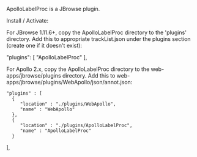 ApolloLabelProc is a JBrowse plugin.

Install / Activate:

For JBrowse 1.11.6+, copy the ApolloLabelProc directory to the 'plugins' directory.
Add this to appropriate trackList.json under the plugins section (create one if it doesn't exist):

   "plugins": [ 
        "ApolloLabelProc"
    ],

For Apollo 2.x, copy the ApolloLabelProc directory to the web-apps/jbrowse/plugins directory.
Add this to web-apps/jbrowse/plugins/WebApollo/json/annot.json:

    "plugins" : [
      {
         "location" : "./plugins/WebApollo",
         "name" : "WebApollo"
      },
	  {
		 "location" : "./plugins/ApolloLabelProc",
		 "name" : "ApolloLabelProc"
	  }
   ],
